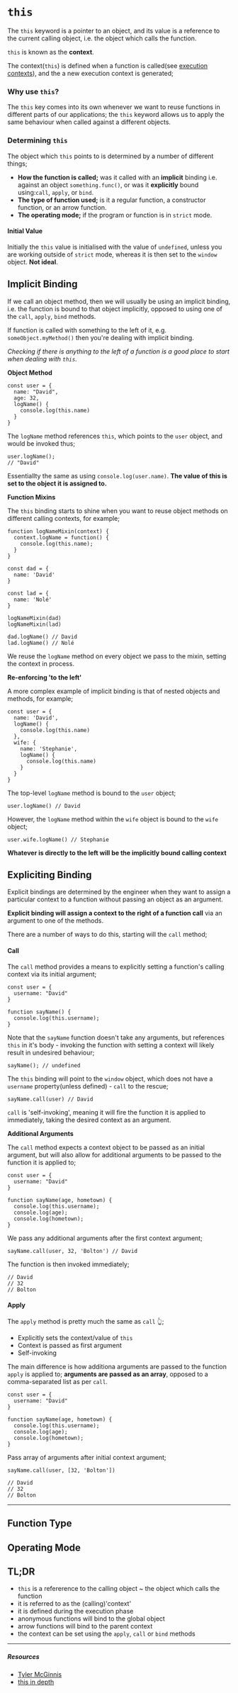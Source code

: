 # `this`

The `this` keyword is a pointer to an object, and its value is a reference to the current calling object, i.e. the object which calls the function.

`this` is known as the **context**.

The context(`this`) is defined when a function is called(see [execution contexts]('../../../execution/execution-context/')), and the a new execution context is generated;

### **Why use `this`?**

The `this` key comes into its own whenever we want to reuse functions in different parts of our applications; the `this` keyword allows us to apply the same behaviour when called against a different objects.

### **Determining `this`**

The object which `this` points to is determined by a number of different things;

- **How the function is called;** was it called with an **implicit** binding i.e. against an object `something.func()`, or was it **explicitly** bound using:`call`, `apply`, or `bind`.
- **The type of function used;** is it a regular function, a constructor function, or an arrow function.
- **The operating mode;** if the program or function is in `strict` mode.

#### Initial Value

Initially the `this` value is initialised with the value of `undefined`, unless you are working outside of `strict` mode, whereas it is then set to the `window` object. **Not ideal**.

## **Implicit Binding**

If we call an object method, then we will usually be using an implicit binding, i.e. the function is bound to that object implicitly, opposed to using one of the `call`, `apply`, `bind` methods.

If function is called with something to the left of it, e.g. `someObject.myMethod()` then you're dealing with implicit binding.

_Checking if there is anything to the left of a function is a good place to start when dealing with `this`._

**Object Method**

```
const user = {
  name: "David",
  age: 32,
  logName() {
    console.log(this.name)
  }
}
```

The `logName` method references `this`, which points to the `user` object, and would be invoked thus;

```
user.logName();
// "David"
```

Essentiallty the same as using `console.log(user.name)`. **The value of this is set to the object it is assigned to.**

**Function Mixins**

The `this` binding starts to shine when you want to reuse object methods on different calling contexts, for example;

```
function logNameMixin(context) {
  context.logName = function() {
    console.log(this.name);
  }
}

const dad = {
  name: 'David'
}

const lad = {
  name: 'Nolé'
}

logNameMixin(dad)
logNameMixin(lad)

dad.logName() // David
lad.logName() // Nolé
```

We reuse the `logName` method on every object we pass to the mixin, setting the context in process.

**Re-enforcing 'to the left'**

A more complex example of implicit binding is that of nested objects and methods, for example;

```
const user = {
  name: 'David',
  logName() {
    console.log(this.name)
  },
  wife: {
    name: 'Stephanie',
    logName() {
      console.log(this.name)
    }
  }
}
```

The top-level `logName` method is bound to the `user` object;

```
user.logName() // David
```

However, the `logName` method within the `wife` object is bound to the `wife` object;

```
user.wife.logName() // Stephanie
```

**Whatever is directly to the left will be the implicitly bound calling context**

## **Expliciting Binding**

Explicit bindings are determined by the engineer when they want to assign a particular context to a function without passing an object as an argument.

**Explicit binding will assign a context to the right of a function call** via an argument to one of the methods.

There are a number of ways to do this, starting will the `call` method;

#### Call

The `call` method provides a means to explicitly setting a function's calling context via its initial argument;

```
const user = {
  username: "David"
}

function sayName() {
  console.log(this.username);
}
```

Note that the `sayName` function doesn't take any arguments, but references `this` in it's body - invoking the function with setting a context will likely result in undesired behaviour;

```
sayName(); // undefined
```

The `this` binding will point to the `window` object, which does not have a `username` property(unless defined) - `call` to the rescue;

```
sayName.call(user) // David
```

`call` is 'self-invoking', meaning it will fire the function it is applied to immediately, taking the desired context as an argument.

**Additional Arguments**

The `call` method expects a context object to be passed as an initial argument, but will also allow for additional arguments to be passed to the function it is applied to;

```
const user = {
  username: "David"
}

function sayName(age, hometown) {
  console.log(this.username);
  console.log(age);
  console.log(hometown);
}
```

We pass any additional arguments after the first context argument;

```
sayName.call(user, 32, 'Bolton') // David
```

The function is then invoked immediately;

```
// David
// 32
// Bolton
```

#### Apply

The `apply` method is pretty much the same as `call` 👆;

- Explicitly sets the context/value of `this`
- Context is passed as first argument
- Self-invoking

The main difference is how additiona arguments are passed to the function `apply` is applied to; **arguments are passed as an array**, opposed to a comma-separated list as per `call`.

```
const user = {
  username: "David"
}

function sayName(age, hometown) {
  console.log(this.username);
  console.log(age);
  console.log(hometown);
}
```

Pass array of arguments after initial context argument;

```
sayName.call(user, [32, 'Bolton'])

// David
// 32
// Bolton
```

---

## Function Type

## Operating Mode

## TL;DR

- `this` is a refererence to the calling object ~ the object which calls the function
- it is referred to as the (calling)'context'
- it is defined during the execution phase
- anonymous functions will bind to the global object
- arrow functions will bind to the parent context
- the context can be set using the `apply`, `call` or `bind` methods

---

##### Resources

- [Tyler McGinnis](https://tylermcginnis.com/this-keyword-call-apply-bind-javascript/)
- [this in depth](https://egghead.io/courses/understand-javascript-s-this-keyword-in-depth)

```

```
